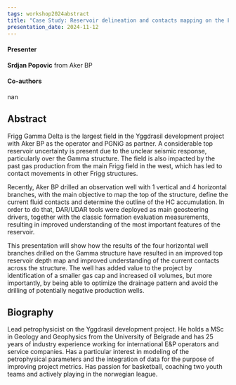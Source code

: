 ```yaml
---
tags: workshop2024abstract
title: "Case Study: Reservoir delineation and contacts mapping on the Frigg Gamma Delta field  (Srdjan Popovic, Aker BP)"
presentation_date: 2024-11-12
---
```

#### Presenter
**Srdjan Popovic** from Aker BP
#### Co-authors
nan
## Abstract
Frigg Gamma Delta is the largest field in the Yggdrasil development project with Aker BP as the operator and PGNiG as partner. A considerable top reservoir uncertainty is present due to the unclear seismic response, particularly over the Gamma structure. The field is also impacted by the past gas production from the main Frigg field in the west, which has led to contact movements in other Frigg structures. 

Recently, Aker BP drilled an observation well with 1 vertical and 4 horizontal branches, with the main objective to map the top of the structure, define the current fluid contacts and determine the outline of the HC accumulation. In order to do that, DAR/UDAR tools were deployed as main geosteering drivers, together with the classic formation evaluation measurements, resulting in improved understanding of the most important features of the reservoir.

This presentation will show how the results of the four horizontal well branches drilled on the Gamma structure have resulted in an improved top reservoir depth map and improved understanding of the current contacts across the structure. The well has added value to the project by identification of a smaller gas cap and increased oil volumes, but more importantly, by being able to optimize the drainage pattern and avoid the drilling of potentially negative production wells.  








## Biography
Lead petrophysicist on the Yggdrasil development project. He holds a MSc in Geology and Geophysics from the University of Belgrade and has 25 years of industry experience working for international E&P operators and service companies. Has a particular interest in modeling of the petrophysical parameters and the integration of data for the purpose of improving project metrics. Has passion for basketball, coaching two youth teams and actively playing in the norwegian league.